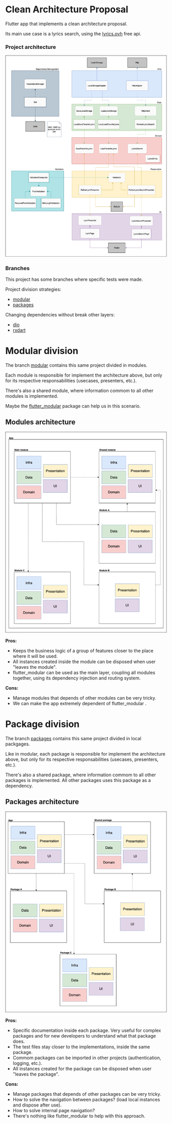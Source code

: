 # Clean Architecture Proposal

Flutter app that implements a clean architecture proposal.

Its main use case is a lyrics search, using the [lyrics.ovh](https://lyricsovh.docs.apiary.io) free api.  

### Project architecture

![Architecture picture](./Architecture_Proposal.png)  

### Branches
This project has some branches where specific tests were made.

Project division strategies:
  - [modular](https://github.com/emersonsiega/clean_architecture_proposal/tree/modular)  
  - [packages](https://github.com/emersonsiega/clean_architecture_proposal/tree/packages)

Changing dependencies without break other layers:  
  - [dio](https://github.com/emersonsiega/clean_architecture_proposal/commit/a371fdb59058deee68e222ed170585ed6dbf1742)  
  - [rxdart](https://github.com/emersonsiega/clean_architecture_proposal/commit/36b0c4dec53a36f8e01254de92921b6e2608cf0e)  


# Modular division

The branch [modular](https://github.com/emersonsiega/clean_architecture_proposal/tree/modular) contains this same project divided in modules.  

Each module is responsible for implement the architecture above, but only for its respective responsabilities (usecases, presenters, etc.).  

There's also a shared module, where information commom to all other modules is implemented.  

Maybe the [flutter_modular](https://pub.dev/packages/flutter_modular) package can help us in this scenario.  

## Modules architecture

![Architecture picture](./Architecture_Proposal_With_Modules.png)  

**Pros:**   
- Keeps the business logic of a group of features closer to the place where it will be used.
- All instances created inside the module can be disposed when user "leaves the module".
- flutter_modular can be used as the main layer, coupling all modules together, using its dependency injection and routing system.

**Cons:**  
- Manage modules that depends of other modules can be very tricky.
- We can make the app extremely dependent of flutter_modular .  


# Package division

The branch [packages](https://github.com/emersonsiega/clean_architecture_proposal/tree/packages) contains this same project divided in local packgages.  

Like in modular, each package is responsible for implement the architecture above, but only for its respective responsabilities (usecases, presenters, etc.).  

There's also a shared package, where information commom to all other packages is implemented. All other packages uses this package as a dependency.  

## Packages architecture

![Architecture picture](./Architecture_Proposal_With_Packages.png)  

**Pros:**  
- Specific documentation inside each package. Very useful for complex packages and for new developers to understand what that package does.  
- The test files stay closer to the implementations, inside the same package. 
- Commom packages can be imported in other projects (authentication, logging, etc.).
- All instances created for the package can be disposed when user "leaves the package".

**Cons:**  
- Manage packages that depends of other packages can be very tricky.
- How to solve the navigation between packages? (load local instances and dispose after use).
- How to solve internal page navigation?  
- There's nothing like flutter_modular to help with this approach.  

